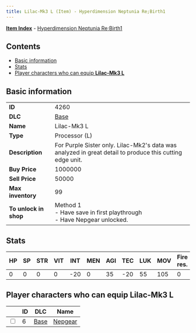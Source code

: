 ```yaml
---
title: Lilac-Mk3 L (Item) - Hyperdimension Neptunia Re;Birth1
---
```


[**Item Index**](/neptunia/rb1/item/index.html) - [Hyperdimension Neptunia Re;Birth1](/neptunia/rb1)

## Contents

- [Basic information](#basic-information)
- [Stats](#stats)
- [Player characters who can equip **Lilac-Mk3 L**](#player-characters-who-can-equip-lilac-mk3-l)
## Basic information

|   |   |
| -- | -- |
| **ID** | 4260 |
| **DLC** | [Base](/neptunia/rb1/dlc/1-base.html) |
| **Name** | Lilac-Mk3 L |
| **Type** | Processor (L) |
| **Description** | For Purple Sister only. Lilac-Mk2's data was analyzed in great detail to produce this cutting edge unit. |
| **Buy Price** | 1000000 |
| **Sell Price** | 50000 |
| **Max inventory** | 99 |
| **To unlock in shop** | Method 1<br />- Have save in first playthrough<br />- Have Nepgear unlocked. |


## Stats

| HP | SP | STR | VIT | INT | MEN | AGI | TEC | LUK | MOV | Fire res. | Ice res. | Wind res. | Lightning res. |
| -- | -- | --- | --- | --- | --- | --- | --- | --- | --- | --------- | -------- | --------- | -------------- |
| 0 | 0 | 0 | 0 | -20 | 0 | 35 | -20 | 55 | 105 | 0 | 0 | 0 | 0 |


## Player characters who can equip **Lilac-Mk3 L**

|    | ID | DLC | Name |
| -- | -- | --- | ---- |
| <input type="checkbox" id="rb1-player-1-6" class="trackbox" /> | 6 | [Base](/neptunia/rb1/dlc/1-base.html) | [Nepgear](/neptunia/rb1/player/1-6-nepgear.html) |
